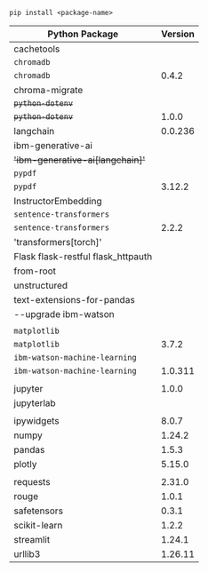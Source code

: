 `pip install <package-name>`

| Python Package                     | Version |
| ---------------------------------- | ------- |
| cachetools                         |         |
| `chromadb`                         |         |
| `chromadb`                         | 0.4.2   |
| chroma-migrate                     |         |
| ~~`python-dotenv`~~                |         |
| ~~`python-dotenv`~~                    | 1.0.0   |
| langchain                          | 0.0.236 |
| ibm-generative-ai                  |         |
| ~~'ibm-generative-ai[langchain]'~~ |         |
| `pypdf`                            |         |
| `pypdf`                            | 3.12.2  |
| InstructorEmbedding                |         |
| `sentence-transformers`            |         |
| `sentence-transformers`            | 2.2.2   |
| 'transformers[torch]'              |         |
| Flask flask-restful flask_httpauth |         |
| from-root                          |         |
| unstructured                       |         |
| text-extensions-for-pandas         |         |
| --upgrade ibm-watson               |         |
|                                    |         |
| `matplotlib`                       |         |
| `matplotlib`                       | 3.7.2   |
| `ibm-watson-machine-learning`      |         |
| `ibm-watson-machine-learning`      | 1.0.311 |
|                                    |         |
| jupyter                            | 1.0.0   |
| jupyterlab                         |         |
|                                    |         |
| ipywidgets                         | 8.0.7   |
| numpy                              | 1.24.2  |
| pandas                             | 1.5.3   |
| plotly                             | 5.15.0  |
|                                    |         |
| requests                           | 2.31.0  |
| rouge                              | 1.0.1   |
| safetensors                        | 0.3.1   |
| scikit-learn                       | 1.2.2   |
| streamlit                          | 1.24.1  |
| urllib3                            | 1.26.11 |